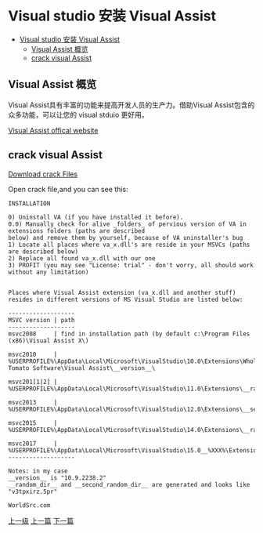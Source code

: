 # Visual studio 安装 Visual Assist


<!-- @import "[TOC]" {cmd="toc" depthFrom=1 depthTo=6 orderedList=false} -->
<!-- code_chunk_output -->

* [Visual studio 安装 Visual Assist](#visual-studio-安装-visual-assist)
	* [Visual Assist 概览](#visual-assist-概览)
	* [crack visual Assist](#crack-visual-assist)

<!-- /code_chunk_output -->


## Visual Assist 概览

Visual Assist具有丰富的功能来提高开发人员的生产力。借助Visual Assist包含的众多功能，可以让您的 visual stduio 更好用。

[Visual Assist offical website](https://www.wholetomato.com/default.asp)

## crack visual Assist

[Download crack Files](https://www.worldsrc.com/programs/crack.php?Ty=429&n=crack_For_Whole_Tomato_Visual_Assist_X)

Open crack file,and you can see this:

```highlight
INSTALLATION

0) Uninstall VA (if you have installed it before).
0.0) Manually check for alive _folders_ of pervious version of VA in extensions folders (paths are described
below) and remove them by yourself, because of VA uninstaller's bug
1) Locate all places where va_x.dll's are reside in your MSVCs (paths are described below)
2) Replace all found va_x.dll with our one
3) PROFIT (you may see "License: trial" - don't worry, all should work without any limitation)


Places where Visual Assist extension (va_x.dll and another stuff) resides in different versions of MS Visual Studio are listed below:

-------------------
MSVC version | path
-------------------
msvc2008     | find in installation path (by default c:\Program Files (x86)\Visual Assist X\)

msvc2010     | %USERPROFILE%\AppData\Local\Microsoft\VisualStudio\10.0\Extensions\Whole Tomato Software\Visual Assist\__version__\

msvc201[1|2] | %USERPROFILE%\AppData\Local\Microsoft\VisualStudio\11.0\Extensions\__random_dir__\

msvc2013     | %USERPROFILE%\AppData\Local\Microsoft\VisualStudio\12.0\Extensions\__second_random_dir__\

msvc2015     | %USERPROFILE%\AppData\Local\Microsoft\VisualStudio\14.0\Extensions\__random_dir__\

msvc2017     | %USERPROFILE%\AppData\Local\Microsoft\VisualStudio\15.0__%XXX%\Extensions\__second_random_dir__\
-------------------

Notes: in my case
__version__ is "10.9.2238.2"
__random_dir__ and __second_random_dir__ are generated and looks like "v3tpxirz.5pr"

WorldSrc.com
```
[上一级](base.md)
[上一篇](DocZhToEn.md)
[下一篇](insertUSBDevicesNotResponse.md)
